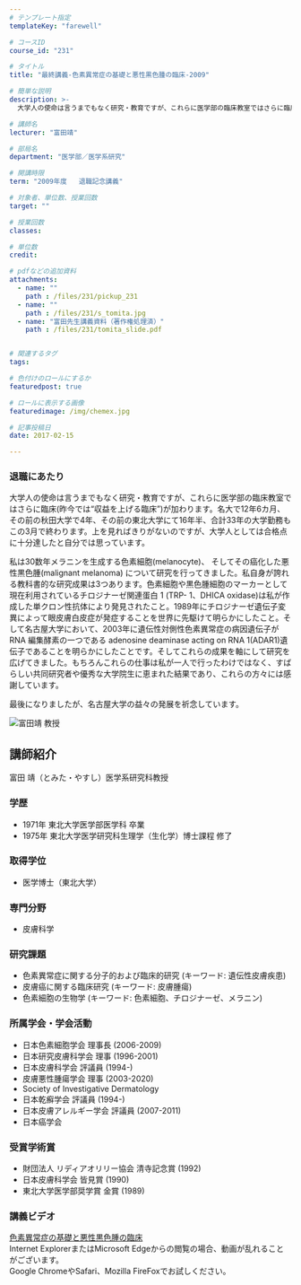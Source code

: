 ```yaml
---
# テンプレート指定
templateKey: "farewell"

# コースID
course_id: "231"

# タイトル
title: "最終講義-色素異常症の基礎と悪性黒色腫の臨床-2009"

# 簡単な説明
description: >-
  大学人の使命は言うまでもなく研究・教育ですが、これらに医学部の臨床教室ではさらに臨床(昨今では“収益を上げる臨床”)が加わります。名大で12年6カ月、その前の秋田大学で4年、その前の東北大学にて1...

# 講師名
lecturer: "富田靖"

# 部局名
department: "医学部／医学系研究"

# 開講時限
term: "2009年度	退職記念講義"

# 対象者、単位数、授業回数
target: ""

# 授業回数
classes: 

# 単位数
credit: 

# pdfなどの追加資料
attachments: 
  - name: "" 
    path : /files/231/pickup_231
  - name: "" 
    path : /files/231/s_tomita.jpg
  - name: "富田先生講義資料（著作権処理済）" 
    path : /files/231/tomita_slide.pdf


# 関連するタグ
tags:

# 色付けのロールにするか
featuredpost: true

# ロールに表示する画像
featuredimage: /img/chemex.jpg

# 記事投稿日
date: 2017-02-15

---
```

### 退職にあたり 

大学人の使命は言うまでもなく研究・教育ですが、これらに医学部の臨床教室ではさらに臨床(昨今では“収益を上げる臨床”)が加わります。名大で12年6カ月、その前の秋田大学で4年、その前の東北大学にて16年半、合計33年の大学勤務もこの3月で終わります。上を見ればきりがないのですが、大学人としては合格点に十分達したと自分では思っています。

私は30数年メラニンを生成する色素細胞(melanocyte)、 そしてその癌化した悪性黒色腫(malignant melanoma) について研究を行ってきました。私自身が誇れる教科書的な研究成果は3つあります。色素細胞や黒色腫細胞のマーカーとして現在利用されているチロジナーゼ関連蛋白 1 (TRP- 1、DHICA oxidase)は私が作成した単クロン性抗体により発見されたこと。1989年にチロジナーゼ遺伝子変異によって眼皮膚白皮症が発症することを世界に先駆けて明らかにしたこと。そして名古屋大学において、2003年に遺伝性対側性色素異常症の病因遺伝子が RNA 編集酵素の一つである adenosine deaminase acting on RNA 1(ADAR1)遺伝子であることを明らかにしたことです。そしてこれらの成果を軸にして研究を広げてきました。もちろんこれらの仕事は私が一人で行ったわけではなく、すばらしい共同研究者や優秀な大学院生に恵まれた結果であり、これらの方々には感謝しています。

最後になりましたが、名古屋大学の益々の発展を祈念しています。

![富田靖 教授](/files/231/s_tomita.jpg) 
## 講師紹介

富田 靖（とみた・やすし）医学系研究科教授 

### 学歴

  * 1971年 東北大学医学部医学科 卒業
  * 1975年 東北大学医学研究科生理学（生化学）博士課程 修了

### 取得学位

  * 医学博士（東北大学）

### 専門分野

  * 皮膚科学

### 研究課題

  * 色素異常症に関する分子的および臨床的研究 (キーワード: 遺伝性皮膚疾患)
  * 皮膚癌に関する臨床研究 (キーワード: 皮膚腫瘍)
  * 色素細胞の生物学 (キーワード: 色素細胞、チロジナーゼ、メラニン)

### 所属学会・学会活動

  * 日本色素細胞学会 理事長 (2006-2009)
  * 日本研究皮膚科学会 理事 (1996-2001)
  * 日本皮膚科学会 評議員 (1994-)
  * 皮膚悪性腫瘍学会 理事 (2003-2020)
  * Society of Investigative Dermatology
  * 日本乾癬学会 評議員 (1994-)
  * 日本皮膚アレルギー学会 評議員 (2007-2011)
  * 日本癌学会

### 受賞学術賞

  * 財団法人 リディアオリリー協会 清寺記念賞 (1992)
  * 日本皮膚科学会 皆見賞 (1990)
  * 東北大学医学部奨学賞 金賞 (1989)
### 講義ビデオ

[色素異常症の基礎と悪性黒色腫の臨床](http://nuvideo.media.nagoya-u.ac.jp/embed/5408d605d02a7c4aca14340090ee3745d6fdfcfc)  
Internet ExplorerまたはMicrosoft Edgeからの閲覧の場合、動画が乱れることがございます。  
Google ChromeやSafari、Mozilla FireFoxでお試しください。
